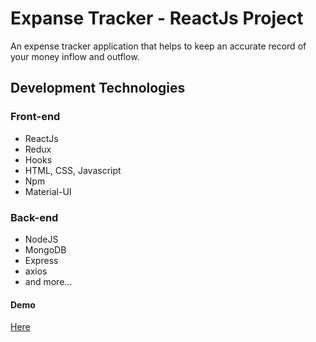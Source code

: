 # Expanse Tracker - ReactJs Project

An expense tracker application that helps to keep an accurate record of your money inflow and outflow.

## Development Technologies

### Front-end

- ReactJs
- Redux
- Hooks
- HTML, CSS, Javascript
- Npm
- Material-UI

### Back-end

- NodeJS
- MongoDB
- Express
- axios
- and more...

#### Demo

[Here](https://expense-tracker-yanai.herokuapp.com/)
